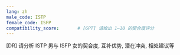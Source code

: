 ```yaml
---
lang: zh
male_code: ISTP
female_code: ISFP
compatibility_score:       # [GPT] 请给出 1–10 的契合度评分
---
```


[DR] 请分析 ISTP 男与 ISFP 女的契合度, 互补优势, 潜在冲突, 相处建议等

